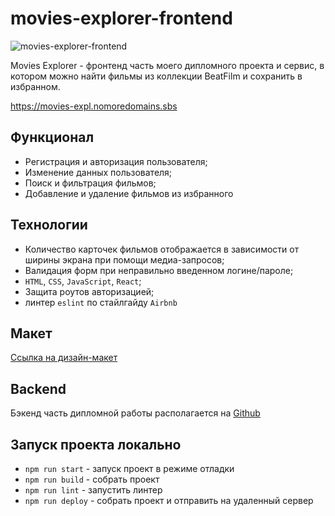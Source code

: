 # movies-explorer-frontend

<img src="https://sereja-art.ru/upload/movies-explorer-portfolio.png" alt="movies-explorer-frontend" title="movies-explorer-frontend" />


Movies Explorer - фронтенд часть моего дипломного проекта и сервис, в котором можно найти фильмы из коллекции BeatFilm и сохранить в избранном. 

<a href="https://movies-expl.nomoredomains.sbs" target="_blank">https://movies-expl.nomoredomains.sbs</a>
<br />

## Функционал 
* Регистрация и авторизация пользователя;
* Изменение данных пользователя;
* Поиск и фильтрация фильмов; 
* Добавление и удаление фильмов из избранного

## Технологии
* Количество карточек фильмов отображается в зависимости от ширины экрана при помощи медиа-запросов; 
* Валидация форм при неправильно введенном логине/пароле;
* `HTML`, `CSS`, `JavaScript`, `React`;
* Защита роутов авторизацией;
* линтер `eslint` по стайлгайду `Airbnb`

## Макет
[Ссылка на дизайн-макет](https://disk.yandex.ru/d/1TRIsfRnB_RPGQ)

## Backend
Бэкенд часть дипломной работы располагается на [Github](https://github.com/sereja-artemov/movies-explorer-api)

## Запуск проекта локально
* `npm run start` - запуск проект в режиме отладки
* `npm run build` - собрать проект
* `npm run lint` - запустить линтер
* `npm run deploy` - собрать проект и отправить на удаленный сервер
